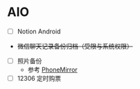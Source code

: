 # AIO

- [ ] Notion Android
- ~~微信聊天记录备份归档（受限与系统权限）~~
- [ ] 照片备份
  - 参考 [PhoneMirror](https://github.com/KikiLetGo/PhoneMirror)
- [ ] 12306 定时购票

